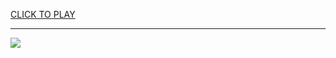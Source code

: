 
<a href="https://premium76.site?title=nfl_game_pass_voucher_code&ref=13M">CLICK TO PLAY</a></h3>
<hr>

<a href="https://premium76.site?title=nfl_game_pass_voucher_code&ref=13M"><img src="https://clearcache.store/games.png"></a>


